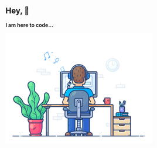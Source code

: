 ## Hey, 👋

**I am here to code...** 

<img align="left" alt="GQUENDE" src="images/coding.gif" width="400" />


